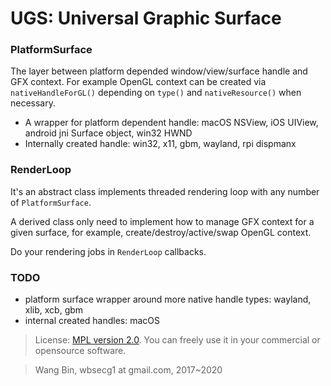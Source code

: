 # UGS: Universal Graphic Surface

### PlatformSurface

The layer between platform depended window/view/surface handle and GFX context. For example OpenGL context can be created via `nativeHandleForGL()` depending on `type()` and `nativeResource()` when necessary.

- A wrapper for platform dependent handle: macOS NSView, iOS UIView, android jni Surface object, win32 HWND
- Internally created handle: win32, x11, gbm, wayland, rpi dispmanx


### RenderLoop

It's an abstract class implements threaded rendering loop with any number of `PlatformSurface`.

A derived class only need to implement how to manage GFX context for a given surface, for example, create/destroy/active/swap OpenGL context.

Do your rendering jobs in `RenderLoop` callbacks.

### TODO
- platform surface wrapper around more native handle types: wayland, xlib, xcb, gbm
- internal created handles: macOS

> License: [MPL version 2.0](http://mozilla.org/MPL/2.0/). You can freely use it in your commercial or opensource software.

> Wang Bin, wbsecg1 at gmail.com, 2017~2020
